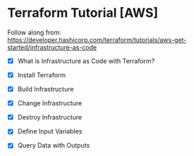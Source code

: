 # Terraform Tutorial [AWS]

Follow along from: https://developer.hashicorp.com/terraform/tutorials/aws-get-started/infrastructure-as-code

- [X] What is Infrastructure as Code with Terraform?
- [X] Install Terraform
- [X] Build Infrastructure
- [X] Change Infrastructure
- [X] Destroy Infrastructure
- [X] Define Input Variables
- [X] Query Data with Outputs

